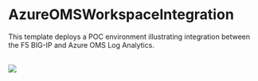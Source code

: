 # AzureOMSWorkspaceIntegration

<p>This template deploys a POC environment illustrating integration between the F5 BIG-IP and Azure OMS Log Analytics.</P>
<br><a href="https://portal.azure.com/#create/Microsoft.Template/uri/https%3A%2F%2Fraw.githubusercontent.com%2Fgregcoward%2FAzureOMSWorkspaceIntegration%2Fmaster%2Fazuredeploy.json"><img src="http://azuredeploy.net/deploybutton.png"></a>
